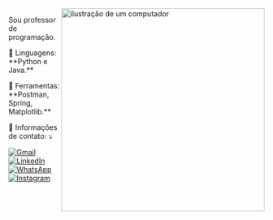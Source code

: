 <img src="https://raw.githubusercontent.com/MicaelliMedeiros/micaellimedeiros/master/image/computer-illustration.png" alt="ilustração de um computador" min-width="400px" max-width="400px" width="400px" align="right">

<p align="left"> 
  Sou professor de programação.<br>
</p>

<p align="left">
  🦄 Linguagens: **Python e Java.**
</p>

<p align="left">
  💼 Ferramentas: **Postman, Spring, Matplotlib.**
</p>

<p align="left">
  💌 Informações de contato: ⤵️
</p>

<p align="left">
  <a href="vinicius.pelizzari.silva@escola.pr.gov.br" title="Gmail">
  <img src="https://img.shields.io/badge/-Gmail-FF0000?style=flat-square&labelColor=FF0000&logo=gmail&logoColor=white&link=vinicius.pelizzari.silva@escola.pr.gov.br" alt="Gmail"/></a>
  
  <a href="#" title="LinkedIn">
  <img src="https://img.shields.io/badge/-Linkedin-0e76a8?style=flat-square&logo=Linkedin&logoColor=white&link=LINK-DO-SEU-LINKEDIN" alt="LinkedIn"/></a>
  
  <a href="https://wa.me/5522222222222?text=Ol%C3%A1" title="WhatsApp">
  <img src="https://img.shields.io/badge/-WhatsApp-25d366?style=flat-square&labelColor=25d366&logo=whatsapp&logoColor=white&link=https://wa.me/5522222222222?text=Ol%C3%A1" alt="WhatsApp"/></a>

  <a href="https://www.instagram.com/thaliaabido/" title="Instagram">
  <img src="https://img.shields.io/badge/-Instagram-DF0174?style=flat-square&labelColor=DF0174&logo=instagram&logoColor=white&link=https://www.instagram.com/thaliaabido/" alt="Instagram"/></a>
</p>
